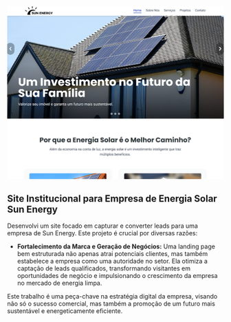 ![image alt](https://github.com/91wallace/LP_Sun-Energy/blob/85bbf7249a288a3a886ac3f0e8686f468502ccf8/img/screenshot.png)

## Site Institucional para Empresa de Energia Solar Sun Energy

Desenvolvi um site focado em capturar e converter leads para uma empresa de Sun Energy. Este projeto é crucial por diversas razões:

* **Fortalecimento da Marca e Geração de Negócios:** Uma landing page bem estruturada não apenas atrai potenciais clientes, mas também estabelece a empresa como uma autoridade no setor. Ela otimiza a captação de leads qualificados, transformando visitantes em oportunidades de negócio e impulsionando o crescimento da empresa no mercado de energia limpa.

Este trabalho é uma peça-chave na estratégia digital da empresa, visando não só o sucesso comercial, mas também a promoção de um futuro mais sustentável e energeticamente eficiente.